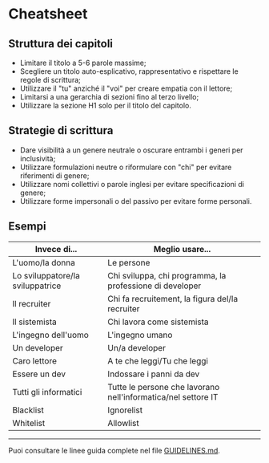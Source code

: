# $\textsf{Cheatsheet}$

## $\textsf{Struttura dei capitoli}$

- Limitare il titolo a 5-6 parole massime;
- Scegliere un titolo auto-esplicativo, rappresentativo e rispettare le regole di scrittura;
- Utilizzare il "tu" anziché il "voi" per creare empatia con il lettore;
- Limitarsi a una gerarchia di sezioni fino al terzo livello;
- Utilizzare la sezione H1 solo per il titolo del capitolo.

## $\textsf{Strategie di scrittura}$

- Dare visibilità a un genere neutrale o oscurare entrambi i generi per inclusività;
- Utilizzare formulazioni neutre o riformulare con "chi" per evitare riferimenti di genere;
- Utilizzare nomi collettivi o parole inglesi per evitare specificazioni di genere;
- Utilizzare forme impersonali o del passivo per evitare forme personali.

## $\textsf{Esempi}$

| **Invece di...**                 | **Meglio usare...**                                           |
| -------------------------------- | ------------------------------------------------------------- |
| L'uomo/la donna                  | Le persone                                                    |
| Lo sviluppatore/la sviluppatrice | Chi sviluppa, chi programma, la professione di developer      |
| Il recruiter                     | Chi fa recruitement, la figura del/la recruiter               |
| Il sistemista                    | Chi lavora come sistemista                                    |
| L'ingegno dell'uomo              | L'ingegno umano                                               |
| Un developer                     | Un/a developer                                                |
| Caro lettore                     | A te che leggi/Tu che leggi                                   |
| Essere un dev                    | Indossare i panni da dev                                      |
| Tutti gli informatici            | Tutte le persone che lavorano nell'informatica/nel settore IT |
| Blacklist                        | Ignorelist                                                    |
| Whitelist                        | Allowlist                                                     |

---

Puoi consultare le linee guida complete nel file [GUIDELINES.md](GUIDELINES.md).
